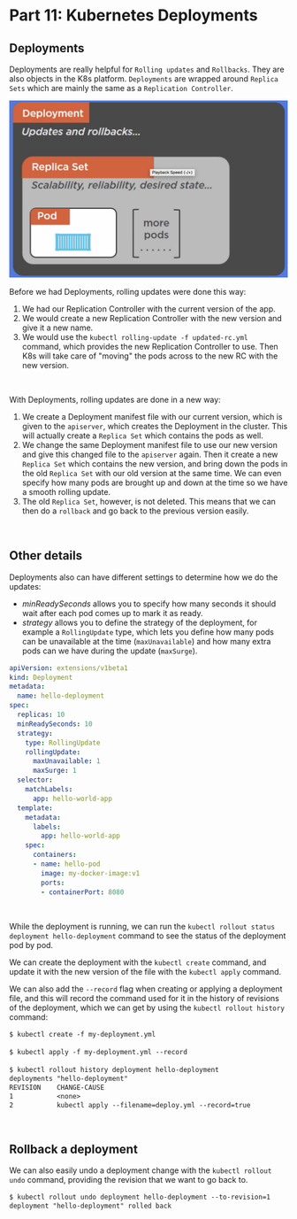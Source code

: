 # Part 11: Kubernetes Deployments

## Deployments

Deployments are really helpful for `Rolling updates` and `Rollbacks`. They are also objects in the K8s platform.
`Deployments` are wrapped around `Replica Sets` which are mainly the same as a `Replication Controller`.

![Deployments](./images/deployments.png)
<br/>

Before we had Deployments, rolling updates were done this way:

1. We had our Replication Controller with the current version of the app.
2. We would create a new Replication Controller with the new version and give it a new name.
3. We would use the `kubectl rolling-update -f updated-rc.yml` command, which provides the new Replication Controller to use. Then K8s will take care of "moving" the pods across to the new RC with the new version.
<br/>

With Deployments, rolling updates are done in a new way:

1. We create a Deployment manifest file with our current version, which is given to the `apiserver`, which creates the Deployment in the cluster. This will actually create a `Replica Set` which contains the pods as well.
2. We change the same Deployment manifest file to use our new version and give this changed file to the `apiserver` again. Then it create a new `Replica Set` which contains the new version, and bring down the pods in the old `Replica Set` with our old version at the same time. We can even specify how many pods are brought up and down at the time so we have a smooth rolling update.
3. The old `Replica Set`, however, is not deleted. This means that we can then do a `rollback` and go back to the previous version easily.
<br/>

## Other details

Deployments also can have different settings to determine how we do the updates:

* _minReadySeconds_ allows you to specify how many seconds it should wait after each pod comes up to mark it as ready.
* _strategy_ allows you to define the strategy of the deployment, for example a `RollingUpdate` type, which lets you define how many pods can be unavailable at the time (`maxUnavailable`) and how many extra pods can we have during the update (`maxSurge`).

```yaml
apiVersion: extensions/v1beta1
kind: Deployment
metadata:
  name: hello-deployment
spec:
  replicas: 10
  minReadySeconds: 10
  strategy:
    type: RollingUpdate
    rollingUpdate:
      maxUnavailable: 1
      maxSurge: 1
  selector:
    matchLabels:
      app: hello-world-app
  template:
    metadata:
      labels:
        app: hello-world-app
    spec:
      containers:
      - name: hello-pod
        image: my-docker-image:v1
        ports:
        - containerPort: 8080
```
<br/>

While the deployment is running, we can run the `kubectl rollout status deployment hello-deployment` command to see the status of the deployment pod by pod. 

We can create the deployment with the `kubectl create` command, and update it with the new version of the file with the `kubectl apply` command.

We can also add the `--record` flag when creating or applying a deployment file, and this will record the command used for it in the history of revisions of the deployment, which we can get by using the `kubectl rollout history` command:

```
$ kubectl create -f my-deployment.yml

$ kubectl apply -f my-deployment.yml --record

$ kubectl rollout history deployment hello-deployment
deployments "hello-deployment"
REVISION    CHANGE-CAUSE
1           <none>
2           kubectl apply --filename=deploy.yml --record=true
```
<br/>

## Rollback a deployment

We can also easily undo a deployment change with the `kubectl rollout undo` command, providing the revision that we want to go back to.

```
$ kubectl rollout undo deployment hello-deployment --to-revision=1
deployment "hello-deployment" rolled back
```
